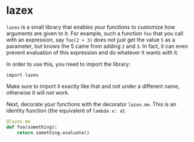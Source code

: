 # lazex

`lazex` is a small library that enables your functions to customize
how arguments are given to it. For example, such a function `foo` that you call
with an expression, say `foo(2 + 3)` does not just get the value `5` as a
parameter, but knows the 5 came from adding `2` and `3`. In fact, it can even
prevent evaluation of this expression and do whatever it wants with it.

In order to use this, you need to import the library:

    import lazex

Make sure to import it exactly like that and not under a different name,
otherwise it will not work.

Next, decorate your functions with the decorator `lazex.me`. This is an
identity function (the equivalent of `lambda x: x`):

```python
@lazex.me
def foo(something):
    return something.evaluate()
```
